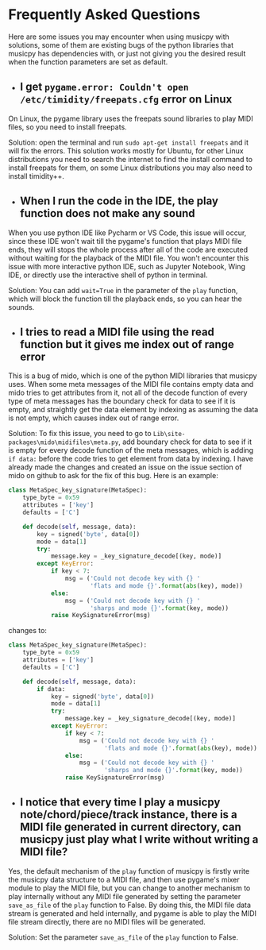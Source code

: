 # Frequently Asked Questions

Here are some issues you may encounter when using musicpy with solutions, some of them are existing bugs of the python libraries that musicpy has dependencies with, or just not giving you the desired result when the function parameters are set as default.

* ## I get `pygame.error: Couldn't open /etc/timidity/freepats.cfg` error on Linux
On Linux, the pygame library uses the freepats sound libraries to play MIDI files, so you need to install freepats.

Solution: open the terminal and run `sudo apt-get install freepats` and it will fix the errors. This solution works mostly for Ubuntu, for other Linux distributions you need to search the internet to find the install command to install freepats for them, on some Linux distributions you may also need to install timidity++.

* ## When I run the code in the IDE, the play function does not make any sound
When you use python IDE like Pycharm or VS Code, this issue will occur, since these IDE won't wait till the pygame's function that plays MIDI file ends, they will stops the whole process after all of the code are executed without waiting for the playback of the MIDI file. You won't encounter this issue with more interactive python IDE, such as Jupyter Notebook, Wing IDE, or directly use the interactive shell of python in terminal.

Solution: You can add `wait=True` in the parameter of the `play` function, which will block the function till the playback ends, so you can hear the sounds.

* ## I tries to read a MIDI file using the read function but it gives me index out of range error
This is a bug of mido, which is one of the python MIDI libraries that musicpy uses. When some meta messages of the MIDI file contains empty data and mido tries to get attributes from it, not all of the decode function of every type of meta messages has the boundary check for data to see if it is empty, and straightly get the data element by indexing as assuming the data is not empty, which causes index out of range error.

Solution: To fix this issue, you need to go to `Lib\site-packages\mido\midifiles\meta.py`, add boundary check for data to see if it is empty for every decode function of the meta messages, which is adding `if data:` before the code tries to get element from data by indexing. I have already made the changes and created an issue on the issue section of mido on github to ask for the fix of this bug. Here is an example:
```python
class MetaSpec_key_signature(MetaSpec):
    type_byte = 0x59
    attributes = ['key']
    defaults = ['C']

    def decode(self, message, data):
        key = signed('byte', data[0])
        mode = data[1]
        try:
            message.key = _key_signature_decode[(key, mode)]
        except KeyError:
            if key < 7:
                msg = ('Could not decode key with {} '
                       'flats and mode {}'.format(abs(key), mode))
            else:
                msg = ('Could not decode key with {} '
                       'sharps and mode {}'.format(key, mode))
            raise KeySignatureError(msg)
```
changes to:
```python
class MetaSpec_key_signature(MetaSpec):
    type_byte = 0x59
    attributes = ['key']
    defaults = ['C']

    def decode(self, message, data):
        if data:
            key = signed('byte', data[0])
            mode = data[1]
            try:
                message.key = _key_signature_decode[(key, mode)]
            except KeyError:
                if key < 7:
                    msg = ('Could not decode key with {} '
                           'flats and mode {}'.format(abs(key), mode))
                else:
                    msg = ('Could not decode key with {} '
                           'sharps and mode {}'.format(key, mode))
                raise KeySignatureError(msg)
```

* ## I notice that every time I play a musicpy note/chord/piece/track instance, there is a MIDI file generated in current directory, can musicpy just play what I write without writing a MIDI file?
Yes, the default mechanism of the `play` function of musicpy is firstly write the musicpy data structure to a MIDI file, and then use pygame's mixer module to play the MIDI file, but you can change to another mechanism to play internally without any MIDI file generated by setting the parameter `save_as_file` of the `play` function to False. By doing this, the MIDI file data stream is generated and held internally, and pygame is able to play the MIDI file stream directly, there are no MIDI files will be generated.

Solution: Set the parameter `save_as_file` of the `play` function to False.
